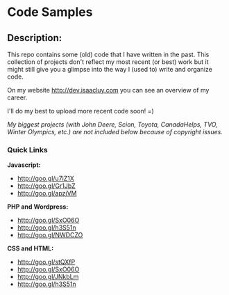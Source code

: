 # Code Samples

## Description:

This repo contains some (old) code that I have written in the past. This collection of projects don't reflect my most recent (or best) work but it might still give you a glimpse into the way I (used to) write and organize code.

On my website http://dev.isaacluy.com you can see an overview of my career.

I'll do my best to upload more recent code soon! =)

*My biggest projects (with John Deere, Scion, Toyota, CanadaHelps, TVO, Winter Olympics, etc.) are not included below because of copyright issues.*

### Quick Links

**Javascript:** 									

* http://goo.gl/u7iZ1X
* http://goo.gl/Gr1JbZ
* http://goo.gl/apzjVM


**PHP and Wordpress:**

* http://goo.gl/SxO06O
* http://goo.gl/h3S51n
* http://goo.gl/NWDCZO


**CSS and HTML:**
* http://goo.gl/stQXfP
* http://goo.gl/SxO06O
* http://goo.gl/JNkbLm
* http://goo.gl/h3S51n
